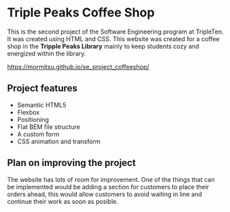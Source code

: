 # Triple Peaks Coffee Shop

This is the second project of the Software Engineering program at TripleTen. It was created using HTML and CSS. This website was created for a coffee shop in the **Tripple Peaks Library** mainly to keep students cozy and energized within the library.

https://mormitsu.github.io/se_project_coffeeshop/

## Project features

- Semantic HTML5
- Flexbox
- Positioning
- Flat BEM file structure
- A custom form
- CSS animation and transform

## Plan on improving the project

The website has lots of room for improvement. One of the things that can be implemented would be adding a section for customers to place their orders ahead, this would allow customers to avoid waiting in line and continue their work as soon as posible.


